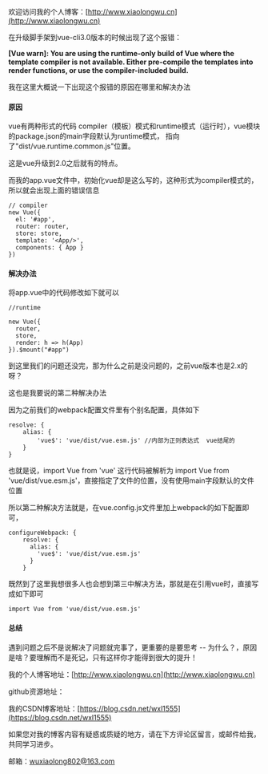 欢迎访问我的个人博客：[http://www.xiaolongwu.cn](http://www.xiaolongwu.cn)

在升级脚手架到vue-cli3.0版本的时候出现了这个报错：

**[Vue warn]: You are using the runtime-only build of Vue where the template compiler is not available. Either pre-compile the templates into render functions, or use the compiler-included build.**

我在这里大概说一下出现这个报错的原因在哪里和解决办法

#### 原因
 vue有两种形式的代码   compiler（模板）模式和runtime模式（运行时），vue模块的package.json的main字段默认为runtime模式， 指向了"dist/vue.runtime.common.js"位置。
 
 这是vue升级到2.0之后就有的特点。
 
 而我的app.vue文件中，初始化vue却是这么写的，这种形式为compiler模式的，所以就会出现上面的错误信息
```
// compiler
new Vue({
  el: '#app',
  router: router,
  store: store,
  template: '<App/>',
  components: { App }
})

```
#### 解决办法
将app.vue中的代码修改如下就可以

```
//runtime

new Vue({
  router,
  store,
  render: h => h(App)
}).$mount("#app")
```

到这里我们的问题还没完，那为什么之前是没问题的，之前vue版本也是2.x的呀？

这也是我要说的第二种解决办法

因为之前我们的webpack配置文件里有个别名配置，具体如下
```
resolve: {
    alias: {
        'vue$': 'vue/dist/vue.esm.js' //内部为正则表达式  vue结尾的
    }
}
```

也就是说，import Vue from 'vue' 这行代码被解析为  import Vue from 'vue/dist/vue.esm.js'，直接指定了文件的位置，没有使用main字段默认的文件位置

所以第二种解决方法就是，在vue.config.js文件里加上webpack的如下配置即可，

```
configureWebpack: {
    resolve: {
      alias: {
        'vue$': 'vue/dist/vue.esm.js' 
      }
    }
```

既然到了这里我想很多人也会想到第三中解决方法，那就是在引用vue时，直接写成如下即可
```
import Vue from 'vue/dist/vue.esm.js'
```

#### 总结
遇到问题之后不是说解决了问题就完事了，更重要的是要思考 -- 为什么？，原因是啥？要理解而不是死记，只有这样你才能得到很大的提升！



我的个人博客地址：[http://www.xiaolongwu.cn](http://www.xiaolongwu.cn)

github资源地址：[]()

我的CSDN博客地址：[https://blog.csdn.net/wxl1555](https://blog.csdn.net/wxl1555)

如果您对我的博客内容有疑惑或质疑的地方，请在下方评论区留言，或邮件给我，共同学习进步。

邮箱：wuxiaolong802@163.com



